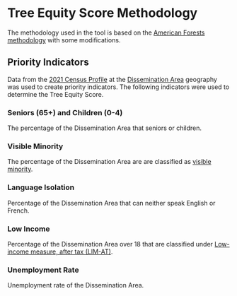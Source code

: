 # Tree Equity Score Methodology 

The methodology used in the tool is based on the [American Forests methodology](https://www.treeequityscore.org/methodology) with some modifications. 

## Priority Indicators

Data from the [2021 Census Profile](https://www12.statcan.gc.ca/census-recensement/2021/dp-pd/prof/index.cfm?Lang=E) at the [Dissemination Area](https://www12.statcan.gc.ca/census-recensement/2021/ref/dict/az/Definition-eng.cfm?ID=geo021) geography was used to create priority indicators. The following indicators were used to determine the Tree Equity Score.

### Seniors (65+) and Children (0-4)

The percentage of the Dissemination Area that seniors or children. 

### Visible Minority

The percentage of the Dissemination Area are are classified as [visible minority](https://www12.statcan.gc.ca/census-recensement/2021/ref/98-500/006/98-500-x2021006-eng.cfm).

### Language Isolation

Percentage of the Dissemination Area that can neither speak English or French.

### Low Income

Percentage of the Dissemination Area over 18 that are classified under [Low-income measure, after tax (LIM-AT)](https://www12.statcan.gc.ca/census-recensement/2021/ref/dict/az/Definition-eng.cfm?ID=fam021).

### Unemployment Rate

Unemployment rate of the Dissemination Area.
